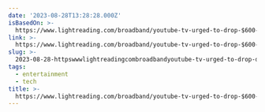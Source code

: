 ```yaml
---
date: '2023-08-28T13:28:28.000Z'
isBasedOn: >-
  https://www.lightreading.com/broadband/youtube-tv-urged-to-drop-$600-less-than-cable-ad-claim/d/d-id/786211
link: >-
  https://www.lightreading.com/broadband/youtube-tv-urged-to-drop-$600-less-than-cable-ad-claim/d/d-id/786211
slug: >-
  2023-08-28-httpswwwlightreadingcombroadbandyoutube-tv-urged-to-drop-dollar600-less-than-cable-ad-claimdd-id786211
tags:
  - entertainment
  - tech
title: >-
  https://www.lightreading.com/broadband/youtube-tv-urged-to-drop-$600-less-than-cable-ad-claim/d/d-id/786211
---
```


